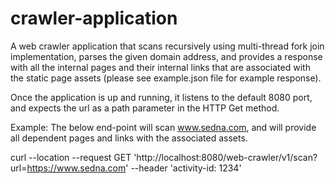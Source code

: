 # crawler-application
A web crawler application that scans recursively using multi-thread fork join implementation, parses the given domain address, and provides a response with all the
internal pages and their internal links that are associated with the static page assets (please see example.json file for example response).

Once the application is up and running, it listens to the default 8080 port, and expects the url as a path parameter in the HTTP Get method.

Example: 
The below end-point will scan www.sedna.com, and will provide all dependent pages and links with the associated assets.

curl --location --request GET 'http://localhost:8080/web-crawler/v1/scan?url=https://www.sedna.com' --header 'activity-id: 1234'
